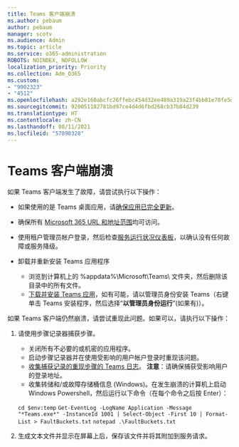```yaml
---
title: Teams 客户端崩溃
ms.author: pebaum
author: pebaum
manager: scotv
ms.audience: Admin
ms.topic: article
ms.service: o365-administration
ROBOTS: NOINDEX, NOFOLLOW
localization_priority: Priority
ms.collection: Adm_O365
ms.custom:
- "9002323"
- "4512"
ms.openlocfilehash: a292e160abcfc26ffebc454d32ee489a319a23f4bb81e70fe5dbe72bfd0b8b81
ms.sourcegitcommit: 920051182781bd97ce4d4d6fbd268cb37b84d239
ms.translationtype: HT
ms.contentlocale: zh-CN
ms.lasthandoff: 08/11/2021
ms.locfileid: "57890328"
---
```

# <a name="teams-client-crashing"></a>Teams 客户端崩溃

如果 Teams 客户端发生了故障，请尝试执行以下操作：

- 如果使用的是 Teams 桌面应用，请[确保应用已完全更新](https://support.office.com/article/Update-Microsoft-Teams-535a8e4b-45f0-4f6c-8b3d-91bca7a51db1)。

- 确保所有 [Microsoft 365 URL 和地址范围](https://docs.microsoft.com/microsoftteams/connectivity-issues)均可访问。

- 使用租户管理员帐户登录，然后检查[服务运行状况仪表板](https://docs.microsoft.com/office365/enterprise/view-service-health)，以确认没有任何故障或服务降级。

- 卸载并重新安装 Teams 应用程序
    - 浏览到计算机上的 %appdata%\Microsoft\Teams\ 文件夹，然后删除该目录中的所有文件。
    - [下载并安装 Teams 应用](https://www.microsoft.com/microsoft-teams/download-app)，如有可能，请以管理员身份安装 Teams（右键单击 Teams 安装程序，然后选择“**以管理员身份运行**”(如果有)）。

如果 Teams 客户端仍然崩溃，请尝试重现此问题。如果可以，请执行以下操作：

1. 请使用步骤记录器捕获步骤。
    - 关闭所有不必要的或机密的应用程序。
    - 启动步骤记录器并在使用受影响的用户帐户登录时重现该问题。
    - [收集捕获记录的重现步骤的 Teams 日志](https://docs.microsoft.com/microsoftteams/log-files)。 **注意**：请确保捕获受影响用户的登录地址。
    - 收集转储和/或故障存储桶信息 (Windows)。在发生崩溃的计算机上启动 Windows Powershell，然后运行以下命令（在每个命令之后按 Enter）：

    `cd $env:temp` `Get-EventLog -LogName Application -Message "*Teams.exe*" -InstanceId 1001 | Select-Object -First 10 | Format-List > FaultBuckets.txt`
    `notepad .\FaultBuckets.txt`
    
2. 生成文本文件并显示在屏幕上后，保存该文件并将其附加到服务请求。 
